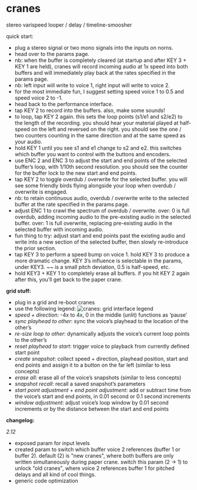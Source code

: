 # cranes
stereo varispeed looper / delay / timeline-smoosher

quick start:

- plug a stereo signal or two mono signals into the inputs on norns.
- head over to the params page.
- nb: when the buffer is completely cleared (at startup and after KEY 3 + KEY 1 are held), cranes will record incoming audio at 1x speed into both buffers and will immediately play back at the rates specified in the params page.
- nb: left input will write to voice 1, right input will write to voice 2.
- for the most immediate fun, I suggest setting speed voice 1 to 0.5 and speed voice 2 to -1.
- head back to the performance interface.
- tap KEY 2 to record into the buffers. also, make some sounds!
- to loop, tap KEY 2 again. this sets the loop points (s1/e1 and s2/e2) to the length of the recording. you should hear your material played at half-speed on the left and reversed on the right. you should see the one / two counters counting in the same direction and at the same speed as your audio.
- hold KEY 1 until you see s1 and e1 change to s2 and e2. this switches which buffer you want to control with the buttons and encoders.
- use ENC 2 and ENC 3 to adjust the start and end points of the selected buffer’s loop, with 1/10th second resolution. you should see the counter for the buffer lock to the new start and end points.
- tap KEY 2 to toggle overdub / overwrite for the selected buffer. you will see some friendly birds flying alongside your loop when overdub / overwrite is engaged.
- nb: to retain continuous audio, overdub / overwrite write to the selected buffer at the rate specified in the params page.
- adjust ENC 1 to crawl the spectrum of overdub / overwrite. over: 0 is full overdub, adding incoming audio to the pre-existing audio in the selected buffer. over: 1 is full overwrite, replacing pre-existing audio in the selected buffer with incoming audio.
- fun thing to try: adjust start and end points past the existing audio and write into a new section of the selected buffer, then slowly re-introduce the prior section.
- tap KEY 3 to perform a speed bump on voice 1. hold KEY 3 to produce a more dramatic change. KEY 3’s influence is selectable in the params, under KEY3. ~~ is a small pitch deviation, 0.5 is half-speed, etc.
- hold KEY3 + KEY 1 to completely erase all buffers. if you hit KEY 2 again after this, you’ll get back to the paper crane.

**grid stuff:**

- plug in a grid and re-boot cranes
- use the following legend:
![cranes: grid interface legend](https://llllllll.co/uploads/default/original/3X/e/b/eb0fb77835e0a1fafc7afcaa85569408a03fcebf.jpeg)
- *speed + direction*: -4x to 4x, 0 in the middle (unlit) functions as ‘pause’
- *sync playhead to other*: sync the voice’s playhead to the location of the other’s
- *re-size loop to other*: dynamically adjusts the voice’s current loop points to the other’s
- *reset playhead to start*: trigger voice to playback from currently defined start point
- *create snapshot*: collect speed + direction, playhead position, start and end points and assign it to a button on the far left (similar to less concepts)
- *erase all*: erase all of the voice’s snapshots (similar to less concepts)
- *snapshot recall*: recall a saved snapshot’s parameters
- *start point adjustment* + *end point adjustment*: add or subtract time from the voice’s start and end points, in 0.01 second or 0.1 second increments
- *window adjustment*: adjust voice’s loop window by 0.01 second increments or by the distance between the start and end points

**changelog:**

*2.12*
- exposed param for input levels
- created param to switch which buffer voice 2 references (buffer 1 or buffer 2). default (2) is "new cranes", where both buffers are only written simultaneously during paper crane. switch this param (2 -> 1) to unlock "old cranes", where voice 2 references buffer 1 for pitched delays and all kind of cool things.
- generic code optimization

